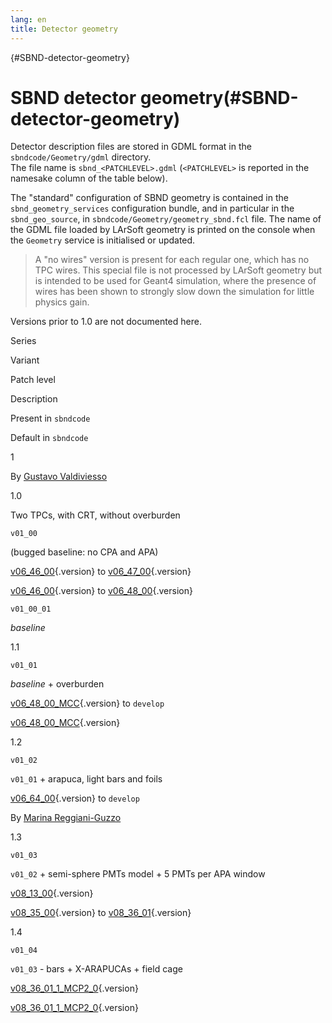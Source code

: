 ```yaml
---
lang: en
title: Detector geometry
---
```


{#SBND-detector-geometry}

SBND detector geometry(#SBND-detector-geometry)
================================================================

Detector description files are stored in GDML format in the
`sbndcode/Geometry/gdml` directory.\
The file name is `sbnd_<PATCHLEVEL>.gdml` (`<PATCHLEVEL>` is reported in
the namesake column of the table below).

The \"standard\" configuration of SBND geometry is contained in the
`sbnd_geometry_services` configuration bundle, and in particular in the
`sbnd_geo_source`, in `sbndcode/Geometry/geometry_sbnd.fcl` file. The
name of the GDML file loaded by LArSoft geometry is printed on the
console when the `Geometry` service is initialised or updated.

> A \"no wires\" version is present for each regular one, which has no
> TPC wires. This special file is not processed by LArSoft geometry but
> is intended to be used for Geant4 simulation, where the presence of
> wires has been shown to strongly slow down the simulation for little
> physics gain.

Versions prior to 1.0 are not documented here.

Series

Variant

Patch level

Description

Present in `sbndcode`

Default in `sbndcode`

1

By [Gustavo Valdiviesso](mailto:gustavo.valdiviesso@unifal-mg.edu.br)

1.0

Two TPCs, with CRT, without overburden

`v01_00`

(bugged baseline: no CPA and APA)

[v06\_46\_00](/redmine/versions/1340){.version} to
[v06\_47\_00](/redmine/versions/1346){.version}

[v06\_46\_00](/redmine/versions/1340){.version} to
[v06\_48\_00](/redmine/versions/1356){.version}

`v01_00_01`

*baseline*

1.1

`v01_01`

*baseline* + overburden

[v06\_48\_00\_MCC](/redmine/versions/1364){.version} to `develop`

[v06\_48\_00\_MCC](/redmine/versions/1364){.version}

1.2

`v01_02`

`v01_01` + arapuca, light bars and foils

[v06\_64\_00](/redmine/versions/1502){.version} to `develop`

By [Marina
Reggiani-Guzzo](mailto:marina.reggianiguzzo@postgrad.manchester.ac.uk)

1.3

`v01_03`

`v01_02` + semi-sphere PMTs model + 5 PMTs per APA window

[v08\_13\_00](/redmine/versions/1881){.version}

[v08\_35\_00](/redmine/versions/2055){.version} to
[v08\_36\_01](/redmine/versions/2058){.version}

1.4

`v01_04`

`v01_03` - bars + X-ARAPUCAs + field cage

[v08\_36\_01\_1\_MCP2\_0](/redmine/versions/2059){.version}

[v08\_36\_01\_1\_MCP2\_0](/redmine/versions/2059){.version}
